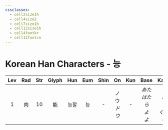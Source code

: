 ```yaml
---
cssclasses:
  - cell2size1h
  - cell4size2
  - cell7size1h
  - cell12size1h
  - cell4fontkr
  - cell12fontcn
---
```


# Korean Han Characters - 능

| Lev | Rad | Str | Glyph | Hun | Eum | Shin |     On     | Kun |         Base          |         Kana         | Simp | Man  |  Can  | Viet |
| :-: | :-: | :-: | :---: | :-: | :-: | :--: | :--------: | :-: | :-------------------: | :------------------: | :--: | :--: | :---: | :--: |
|  1  |  肉  | 10  |   能   | 능할  |  능  |  -   | ノウ<br>*ドウ* |  -  | *あた<br>はたら<br>よ<br>よ* | *う<br>き<br>く<br>くする* |  -   | néng | nang4 | năng |
